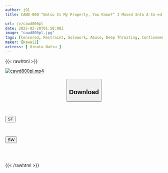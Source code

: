 ```yaml
---
author: j91
title: CAWD-800 "Natsu Is My Property, You Know?" I Moved Into A Co-ed Share House As A Security Measure, But... My Pathetic, Mistaken Roommate Pretended To Be My Boyfriend And Became A Controlling Stalker... When I Forced Him To Leave, He Got Furious And Broke In With A Spare Key To Retaliate By Raping Me Hinata Natsu

url: /v/cawd800pl
date: 2025-02-28T01:50:00Z
image: "cawd800pl.jpg"
tags: [Censored, Restraint, Solowork, Abuse, Deep Throating, Confinement, Conceived	]
maker: [Kawaii]
actress: [ Hinata Natsu ]
---
```



{{< rawhtml >}}

<div class="video" data-videoid="2gx6lx8AVdHVwy">
    <a href="javascript:;">
        <img src="/v/cawd800pl/cawd800pl.jpg" width="WIDTH" height="HEIGHT" alt="cawd800pl.mp4" loading="lazy">
    </a>
</div>

<script type="text/javascript" src="https://j91.asia/asset/on-demand-st.js"></script>

<br>
  <link rel="stylesheet" href="https://j91.asia/asset/bs5.css">
  
  <center>
  <button class="btn btn-primary" type="button" data-bs-toggle="collapse" data-bs-target=".multi-collapse" aria-expanded="false" aria-controls="multiCollapseExample1 multiCollapseExample2"><h2>Download</h2></button></center>
</p>
<div class="row">
  <div class="col">
    <div class="collapse multi-collapse" id="multiCollapseExample1">
      <div class="card card-body">
	      	      <br>
<div class="buttons">  
<p><a href="/v/cawd800pl/st.html" target="_blank"><button class="btn-hover color-3"><i class="fa fa-download"></i> ST</button></a></p></div>
    </div>
  </div>
</div>
  <div class="col">
    <div class="collapse multi-collapse" id="multiCollapseExample2">
      <div class="card card-body">
	      <br>
<div class="buttons">
<p><a href="/v/cawd800pl/sw.html" target="_blank"><button class="btn-hover color-2"><i class="fa fa-download"></i> SW</button></a></p></div>
<br><br>
      </div>
    </div>
  </div>
</div>

{{< /rawhtml >}}